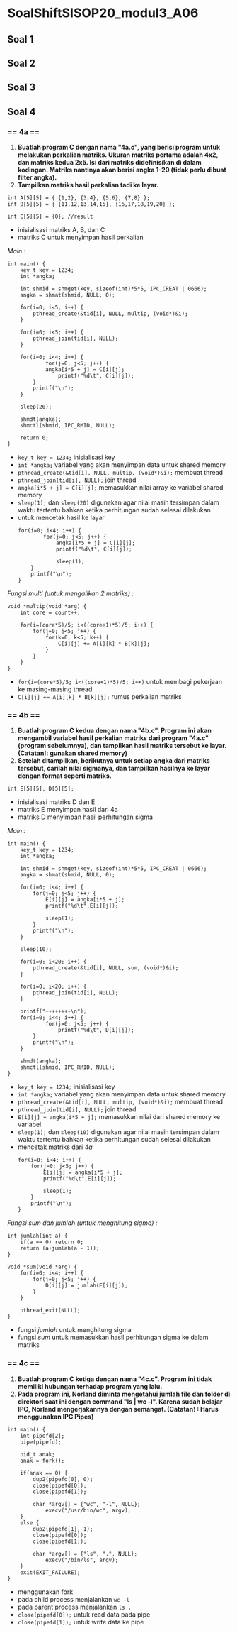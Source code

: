 # SoalShiftSISOP20_modul3_A06

## Soal 1

## Soal 2

## Soal 3

## Soal 4
### == 4a ==
1. **Buatlah program C dengan nama "4a.c", yang berisi program untuk melakukan perkalian matriks. Ukuran matriks pertama adalah 4x2, dan matriks kedua 2x5. Isi dari matriks didefinisikan di dalam kodingan. Matriks nantinya akan berisi angka 1-20 (tidak perlu dibuat filter angka).**
2. **Tampilkan matriks hasil perkalian tadi ke layar.**

```
int A[5][5] = { {1,2}, {3,4}, {5,6}, {7,8} };
int B[5][5] = { {11,12,13,14,15}, {16,17,18,19,20} };

int C[5][5] = {0}; //result
```
- inisialisasi matriks A, B, dan C
- matriks C untuk menyimpan hasil perkalian

*Main :*
```
int main() {
	key_t key = 1234;
	int *angka;
	
	int shmid = shmget(key, sizeof(int)*5*5, IPC_CREAT | 0666);
	angka = shmat(shmid, NULL, 0);
	
	for(i=0; i<5; i++) {
		pthread_create(&tid[i], NULL, multip, (void*)&i);
	}
    
	for(i=0; i<5; i++) {
		pthread_join(tid[i], NULL);
	}
	
	for(i=0; i<4; i++) {
	        for(j=0; j<5; j++) {
			angka[i*5 + j] = C[i][j];
	        	printf("%d\t", C[i][j]);
		}
        printf("\n");
    }
    
    sleep(20);
    
    shmdt(angka);
    shmctl(shmid, IPC_RMID, NULL);
    
    return 0; 
}
```
- ``` key_t key = 1234; ``` inisialisasi key
- ``` int *angka; ``` variabel yang akan menyimpan data untuk shared memory
- ``` pthread_create(&tid[i], NULL, multip, (void*)&i); ``` membuat thread
- ``` pthread_join(tid[i], NULL); ``` join thread
- ``` angka[i*5 + j] = C[i][j]; ``` memasukkan nilai array ke variabel shared memory
- ``` sleep(1); ``` dan ``` sleep(20) ``` digunakan agar nilai masih tersimpan dalam waktu tertentu bahkan ketika perhitungan sudah selesai dilakukan
- untuk mencetak hasil ke layar
	```
	for(i=0; i<4; i++) { 
	        for(j=0; j<5; j++) {
	        	angka[i*5 + j] = C[i][j];
	        	printf("%d\t", C[i][j]);
        	
	        	sleep(1);
		}
        printf("\n");
	} 
	```

*Fungsi multi (untuk mengalikan 2 matriks) :*
```
void *multip(void *arg) {
	int core = count++; 
	
	for(i=(core*5)/5; i<((core+1)*5)/5; i++) {
		for(j=0; j<5; j++) {
			for(k=0; k<5; k++) {
				C[i][j] += A[i][k] * B[k][j];
			}
		}
	}
}
```
- ``` for(i=(core*5)/5; i<((core+1)*5)/5; i++) ``` untuk membagi pekerjaan ke masing-masing thread
- ``` C[i][j] += A[i][k] * B[k][j]; ``` rumus perkalian matriks

### == 4b ==

1. **Buatlah program C kedua dengan nama "4b.c". Program ini akan mengambil variabel hasil perkalian matriks dari program "4a.c" (program sebelumnya), dan tampilkan hasil matriks tersebut ke layar. (Catatan!: gunakan shared memory)**
2. **Setelah ditampilkan, berikutnya untuk setiap angka dari matriks tersebut, carilah nilai sigmanya, dan tampilkan hasilnya ke layar dengan format seperti matriks.**

```
int E[5][5], D[5][5];
```
- inisialisasi matriks D dan E
- matriks E menyimpan hasil dari 4a
- matriks D menyimpan hasil perhitungan sigma

*Main :*
```
int main() {
	key_t key = 1234;
	int *angka;
	
	int shmid = shmget(key, sizeof(int)*5*5, IPC_CREAT | 0666);
	angka = shmat(shmid, NULL, 0);
	
	for(i=0; i<4; i++) {
		for(j=0; j<5; j++) {
			E[i][j] = angka[i*5 + j];
			printf("%d\t",E[i][j]);
			
			sleep(1);
		}
		printf("\n");
	}
	
	sleep(10);
	
	for(i=0; i<20; i++) {
		pthread_create(&tid[i], NULL, sum, (void*)&i);
	}
    
	for(i=0; i<20; i++) {
		pthread_join(tid[i], NULL);
	}
    
	printf("++++++++\n");
	for(i=0; i<4; i++) { 
	        for(j=0; j<5; j++) {
	        	printf("%d\t", D[i][j]);
		}
        printf("\n");
	}
	
	shmdt(angka);
	shmctl(shmid, IPC_RMID, NULL);
}
```
- ``` key_t key = 1234; ``` inisialisasi key
- ``` int *angka; ``` variabel yang akan menyimpan data untuk shared memory
- ``` pthread_create(&tid[i], NULL, multip, (void*)&i); ``` membuat thread
- ``` pthread_join(tid[i], NULL); ``` join thread
- ``` E[i][j] = angka[i*5 + j]; ``` memasukkan nilai dari shared memory ke variabel
- ``` sleep(1); ``` dan ``` sleep(10) ``` digunakan agar nilai masih tersimpan dalam waktu tertentu bahkan ketika perhitungan sudah selesai dilakukan
- mencetak matriks dari *4a*
	```
	for(i=0; i<4; i++) {
		for(j=0; j<5; j++) {
			E[i][j] = angka[i*5 + j];
			printf("%d\t",E[i][j]);
			
			sleep(1);
		}
		printf("\n");
	}
	```
*Fungsi sum dan jumlah (untuk menghitung sigma) :*
```
int jumlah(int a) {
	if(a == 0) return 0; 
	return (a+jumlah(a - 1));
}

void *sum(void *arg) {	
	for(i=0; i<4; i++) {
		for(j=0; j<5; j++) {
			D[i][j] = jumlah(E[i][j]);
		}
	}
	
	pthread_exit(NULL);
}
```
- fungsi *jumlah* untuk menghitung sigma
- fungsi *sum* untuk memasukkan hasil perhitungan sigma ke dalam matriks

### == 4c ==

1. **Buatlah program C ketiga dengan nama "4c.c". Program ini tidak memiliki hubungan terhadap program yang lalu.**
2. **Pada program ini, Norland diminta mengetahui jumlah file dan folder di direktori saat ini dengan command "ls | wc -l". Karena sudah belajar IPC, Norland mengerjakannya dengan semangat. (Catatan! : Harus menggunakan IPC Pipes)**

```
int main() {
	int pipefd[2];
	pipe(pipefd);
	
	pid_t anak;
	anak = fork();
	
	if(anak == 0) {
		dup2(pipefd[0], 0);
		close(pipefd[0]);
		close(pipefd[1]);
		
		char *argv[] = {"wc", "-l", NULL};
	    	execv("/usr/bin/wc", argv);
	} 
	else {
		dup2(pipefd[1], 1);
		close(pipefd[0]);
		close(pipefd[1]);
		
		char *argv[] = {"ls", ".", NULL};
	    	execv("/bin/ls", argv);
	}
	exit(EXIT_FAILURE);
}
```
- menggunakan fork
- pada child process menjalankan ``` wc -l ```
- pada parent process menjalankan ``` ls . ```
- ``` close(pipefd[0]); ``` untuk read data pada pipe
- ``` close(pipefd[1]); ``` untuk write data ke pipe
